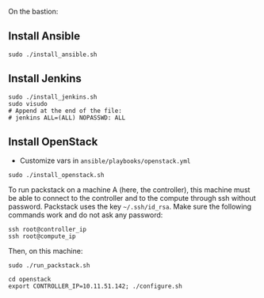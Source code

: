 On the bastion:

## Install Ansible

```
sudo ./install_ansible.sh
```

## Install Jenkins

```
sudo ./install_jenkins.sh
sudo visudo
# Append at the end of the file:
# jenkins ALL=(ALL) NOPASSWD: ALL
```

## Install OpenStack

* Customize vars in `ansible/playbooks/openstack.yml`

```
sudo ./install_openstack.sh
```

To run packstack on a machine A (here, the controller), this machine
must be able to connect to the controller and to the compute through ssh without password. Packstack
uses the key `~/.ssh/id_rsa`. Make sure the following commands work and do not ask any password:

```
ssh root@controller_ip
ssh root@compute_ip
```

Then, on this machine:

```
sudo ./run_packstack.sh
```

```
cd openstack
export CONTROLLER_IP=10.11.51.142; ./configure.sh
```
